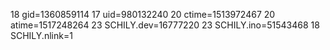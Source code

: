 18 gid=1360859114
17 uid=980132240
20 ctime=1513972467
20 atime=1517248264
23 SCHILY.dev=16777220
23 SCHILY.ino=51543468
18 SCHILY.nlink=1
